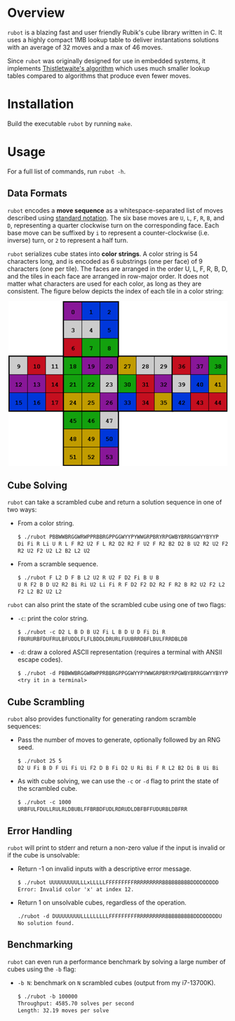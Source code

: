 # Overview

`rubot` is a blazing fast and user friendly Rubik's cube library written in C. It uses a highly compact 1MB lookup table to deliver instantations solutions with an average of 32 moves and a max of 46 moves.

Since `rubot` was originally designed for use in embedded systems, it implements [Thistletwaite's algorithm](https://en.wikipedia.org/wiki/Optimal_solutions_for_Rubik%27s_Cube#Thistlethwaite's_algorithm) which uses much smaller lookup tables compared to algorithms that produce even fewer moves.

# Installation

Build the executable `rubot` by running `make`.

# Usage

For a full list of commands, run `rubot -h`.

## Data Formats

`rubot` encodes a **move sequence** as a whitespace-separated list of moves described using [standard notation](https://ruwix.com/the-rubiks-cube/notation/). The six base moves are `U`, `L`, `F`, `R`, `B`, and `D`, representing a quarter clockwise turn on the corresponding face. Each base move can be suffixed by `i` to represent a counter-clockwise (i.e. inverse) turn, or `2` to represent a half turn.

`rubot` serializes cube states into **color strings**. A color string is 54 characters long, and is encoded as 6 substrings (one per face) of 9 characters (one per tile). The faces are arranged in the order U, L, F, R, B, D, and the tiles in each face are arranged in row-major order. It does not matter what characters are used for each color, as long as they are consistent. The figure below depicts the index of each tile in a color string:

<p align="center"><img alt="cube string encoding" src="cube-string.png" width="500"></p>

## Cube Solving

`rubot` can take a scrambled cube and return a solution sequence in one of two ways:

- From a color string.
    
    ```
    $ ./rubot PBBWWBRGGWRWPPRBBRGPPGGWYYPYWWGRPBRYRPGWBYBRRGGWYYBYYP
    Di Fi R Li U R L F R2 U2 F L R2 D2 R2 F U2 F R2 B2 D2 B U2 R2 U2 F2 R2 U2 F2 U2 L2 B2 L2 U2
    ```

- From a scramble sequence.
    
    ```
    $ ./rubot F L2 D F B L2 U2 R U2 F D2 Fi B U B
    U R F2 B D U2 R2 Bi Ri U2 Li Fi R F D2 F2 D2 R2 F R2 B R2 U2 F2 L2 F2 L2 B2 U2 L2
    ```

`rubot` can also print the state of the scrambled cube using one of two flags:

- `-c`: print the color string.
    
    ```
    $ ./rubot -c D2 L B D B U2 Fi L B D U D Fi Di R
    FBURURBFDUFRULBFUDDLFLFLBDDLDRURLFUUBRRDBFLBULFRRDBLDB
    ```

- `-d`: draw a colored ASCII representation (requires a terminal with ANSII escape codes).
    
    ```
    $ ./rubot -d PBBWWBRGGWRWPPRBBRGPPGGWYYPYWWGRPBRYRPGWBYBRRGGWYYBYYP
    <try it in a terminal>
    ```

## Cube Scrambling

`rubot` also provides functionality for generating random scramble sequences:

- Pass the number of moves to generate, optionally followed by an RNG seed.
    
    ```
    $ ./rubot 25 5
    D2 U Fi B D F Ui Fi Ui F2 D B Fi D2 U Ri Bi F R L2 B2 Di B Ui Bi
    ```

- As with cube solving, we can use the `-c` or `-d` flag to print the state of the scrambled cube.
    
    ```
    $ ./rubot -c 1000
    URBFULFDULLRULRLDBUBLFFBRBDFUDLRDRUDLDBFBFFUDURBLDBFRR
    ```

## Error Handling

`rubot` will print to stderr and return a non-zero value if the input is invalid or if the cube is unsolvable:

- Return -1 on invalid inputs with a descriptive error message.
    
    ```
    $ ./rubot UUUUUUUUULLLxLLLLLFFFFFFFFFRRRRRRRRRBBBBBBBBBDDDDDDDDD
    Error: Invalid color 'x' at index 12.
    ```

- Return 1 on unsolvable cubes, regardless of the operation.
    
    ```
    ./rubot -d DUUUUUUUULLLLLLLLLFFFFFFFFFRRRRRRRRRBBBBBBBBBDDDDDDDDU
    No solution found.
    ```

## Benchmarking

`rubot` can even run a performance benchmark by solving a large number of cubes using the `-b` flag:

- `-b N`: benchmark on `N` scrambled cubes (output from my i7-13700K).

    ```
    $ ./rubot -b 100000
    Throughput: 4585.70 solves per second
    Length: 32.19 moves per solve
    ```

<!-- TODO: elaborate
# How It Works

*NOTE: This is a very high-level overview of a beautiful group theory algorithm, and really does not do it justice beyond setting up the motivation for implementation details. The interested reader should absolutely do further research and investigate the code for more information.*

This program implements [Thistletwaite's algorithm](https://en.wikipedia.org/wiki/Optimal_solutions_for_Rubik%27s_Cube#Thistlethwaite's_algorithm) to solve Rubik's cubes because it provides an optimal compromise between solution length and memory. The algorithm divides the solving process into four phases, each with an increasingly restrictive moveset to prevent destroying progress made in a previous phase. The state space of possible cubes in each phase is relatively small, so we can explore it once and store it in a lookup table. Then when presented with a new cube, we simply lookup the next move in the lookup table for each phase until we arrive at the solved cube.

- To achieve maximum performance, we encode cubes into 128-bits. This is critical because generating the lookup table requires exploring approximately 50 million cube states.

- To achieve maximum memory efficiency, we encode two enties per byte in the lookup table. This is possible because the depth cannot exceed 15 for any phase, so it can be encoded into 4 bits.

- other implementation details.
 -->
<!-- TODO: make pretty
# References

Here are some links I found useful while developing this program.

1. https://www.jaapsch.net/puzzles/thistle.htm

1. https://www.stefan-pochmann.info/spocc/other_stuff/tools/solver_thistlethwaite/solver_thistlethwaite_cpp.txt

1. https://www.stefan-pochmann.info/spocc/other_stuff/tools/solver_thistlethwaite/solver_thistlethwaite.txt

1. https://medium.com/@benjamin.botto/implementing-an-optimal-rubiks-cube-solver-using-korf-s-algorithm-bf750b332cf9

1. https://medium.com/@benjamin.botto/sequentially-indexing-permutations-a-linear-algorithm-for-computing-lexicographic-rank-a22220ffd6e3

1. https://stackoverflow.com/a/3143594/14043949

1. https://stackoverflow.com/a/66608800/14043949
 -->
